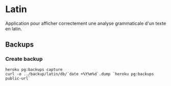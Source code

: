 # Latin

Application pour afficher correctement une analyse grammaticale d'un texte en latin.

## Backups

### Create backup

```
heroku pg:backups capture
curl -o ../backup/latin/db/`date +%Y%m%d`.dump `heroku pg:backups public-url`
```

